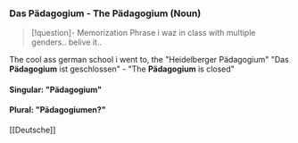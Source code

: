### Das Pädagogium - The Pädagogium   (Noun)

> [!question]- Memorization Phrase
> i waz in class with multiple genders.. belive it..

The cool ass german school i went to, the "Heidelberger Pädagogium"
"Das **Pädagogium** ist geschlossen" - "The **Pädagogium** is closed"

#### Singular: "Pädagogium"
#### Plural: "Pädagogiumen?"



[[Deutsche]]